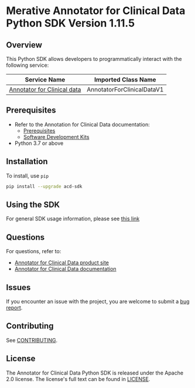 
# Merative Annotator for Clinical Data Python SDK Version 1.11.5

## Overview

This Python SDK allows developers to programmatically interact with the following service:

| Service Name | Imported Class Name |
|--------------|-------------|
| [Annotator for Clinical data](https://merative.github.io/acd-containers/) | AnnotatorForClinicalDataV1 |

## Prerequisites

* Refer to the Annotation for Clinical Data documentation:
  * [Prerequisites](https://merative.github.io/acd-containers/installing/prereqs/)
  * [Software Development Kits](https://merative.github.io/acd-containers/usage/sdks/)
* Python 3.7 or above

## Installation

To install, use `pip`

```bash
pip install --upgrade acd-sdk
```

## Using the SDK
For general SDK usage information, please see [this link](https://github.com/IBM/ibm-cloud-sdk-common/blob/master/README.md)

## Questions

For questions, refer to:
  * [Annotator for Clinical Data product site](https://www.ibm.com/cloud/watson-annotator-for-clinical-data)
  * [Annotator for Clinical Data documentation](https://merative.github.io/acd-containers/)

## Issues
If you encounter an issue with the project, you are welcome to submit a
[bug report](https://github.com/merative/whcs-python-sdk/issues).

## Contributing
See [CONTRIBUTING](CONTRIBUTING.md).

## License

The Annotator for Clinical Data Python SDK is released under the Apache 2.0 license.
The license's full text can be found in [LICENSE](LICENSE.md).
